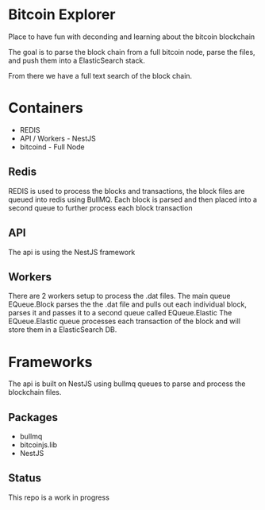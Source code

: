 # Bitcoin Explorer
Place to have fun with deconding and learning about the bitcoin blockchain

The goal is to parse the block chain from a full bitcoin node, parse the files, and push them into a ElasticSearch stack.

From there we have a full text search of the block chain.


# Containers
* REDIS
* API / Workers - NestJS
* bitcoind - Full Node

## Redis
REDIS is used to process the blocks and transactions, the block files are queued into redis using BullMQ.  Each block is parsed and then placed into a second queue to further process each block transaction

## API
The api is using the NestJS framework

## Workers
There are 2 workers setup to process the .dat files. The main queue EQueue.Block parses the the .dat file and pulls out each individual block, parses it and passes it to a second queue called EQueue.Elastic
The EQueue.Elastic queue processes each transaction of the block and will store them in a ElasticSearch DB.

# Frameworks

The api is built on NestJS using bullmq queues to parse and process the blockchain files.



## Packages
* bullmq
* bitcoinjs.lib
* NestJS

## Status
This repo is a work in progress
